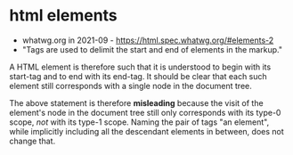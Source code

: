 
<!-- ======================================================================= -->
# html elements

* whatwg.org in 2021-09 - https://html.spec.whatwg.org/#elements-2
* "Tags are used to delimit the start and end of elements in the markup."

A HTML element is therefore such that it is understood to begin with its
start-tag and to end with its end-tag. It should be clear that each such
element still corresponds with a single node in the document tree.

The above statement is therefore **misleading** because the visit of the
element's node in the document tree still only corresponds with its type-0
scope, *not* with its type-1 scope. Naming the pair of tags "an element",
while implicitly including all the descendant elements in between, does not
change that.
